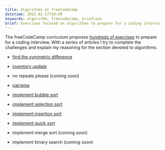 ```yaml
---
title: Algorithms at freeCodeCamp
datetime: 2022-01-27T10:49
keywords: algorithm, freecodecamp, briefcase
brief: Exercises focused on algorithms to prepare for a coding interview.
---
```


The freeCodeCamp curriculum proposes [hundreds of exercises](https://www.freecodecamp.org/learn/coding-interview-prep/) to prepare for a coding interview. With a series of articles I try to complete the challenges and explain my reasoning for the section devoted to _algorithms_.

- [find the symmetric difference](/blog/find-the-symmetric-difference)

- [inventory update](/blog/inventory-update)

- no repeats please (coming soon)

- [pairwise](/blog/pairwise)

- [implement bubble sort](/blog/implement-bubble-sort)

- [implement selection sort](/blog/implement-selection-sort)

- [implement insertion sort](/blog/implement-insertion-sort)

- [implement quick sort](/blog/implement-quick-sort)

- implement merge sort (coming soon)

- implement binary search (coming soon)
